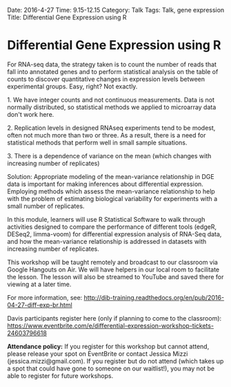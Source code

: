 Date: 2016-4-27
Time: 9.15-12.15
Category: Talk
Tags: Talk, gene expression
Title: Differential Gene Expression using R

# Differential Gene Expression using R

<p>For RNA-seq data, the strategy taken is to count the number of reads 
that fall into annotated genes and to perform statistical analysis on 
the table of counts to discover quantitative changes in expression 
levels between experimental groups. Easy, right? Not exactly.
</p>

<p>
1. We have integer counts and not continuous measurements. Data is 
not normally distributed, so statistical methods we applied to microarray 
data don't work here.
</p>
<p>
2. Replication levels in designed RNAseq experiments tend to be modest, 
often not much more than two or three. As a result, there is a need for 
statistical methods that perform well in small sample situations.
</p>
<p>
3. There is a dependence of variance on the mean (which changes with increasing 
number of replicates)
</p>

<p>
Solution: Appropriate modeling of the mean-variance relationship in DGE data is 
important for making inferences about differential expression. Employing methods 
which assess the mean-variance relationship to help with the problem of estimating 
biological variability for experiments with a small number of replicates.
</p>

<p>
In this module, learners will use R Statistical Software to walk through activities 
designed to compare the performance of different tools (edgeR, DESeq2, limma-voom) 
for differential expression analysis of RNA-Seq data, and how the mean-variance 
relationship is addressed in datasets with increasing number of replicates.
</p>
<p>
This workshop will be taught remotely and broadcast to our classroom via Google 
Hangouts on Air. We will have helpers in our local room to facilitate the lesson. 
The lesson will also be streamed to YouTube and saved there for viewing at a later time.
</p>
<p>
For more information, see: <a href="http://dib-training.readthedocs.org/en/pub/2016-04-27-diff-exp-br.html">http://dib-training.readthedocs.org/en/pub/2016-04-27-diff-exp-br.html</a>
</p>
<p>
Davis participants register here (only if planning to come to the classroom):
<a href="https://www.eventbrite.com/e/differential-expression-workshop-tickets-24603796618">https://www.eventbrite.com/e/differential-expression-workshop-tickets-24603796618</a>
</p>

<p>
<b>Attendance policy:</b> 
If you register for this workshop but cannot attend, please release your spot on 
EventBrite or contact Jessica Mizzi (jessica.mizzi@gmail.com). If you register but 
do not attend (which takes up a spot that could have gone to someone on our waitlist!), 
you may not be able to register for future workshops.
</p>
